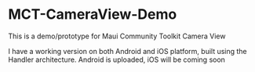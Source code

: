 # MCT-CameraView-Demo
This is a demo/prototype for Maui Community Toolkit Camera View

I have a working version on both Android and iOS platform, built using the Handler architecture. Android is uploaded, iOS will be coming soon
